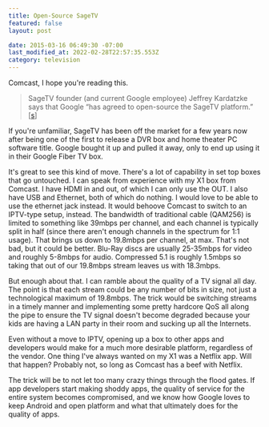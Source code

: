 ```yaml
---
title: Open-Source SageTV
featured: false
layout: post

date: 2015-03-16 06:49:30 -07:00
last_modified_at: 2022-02-28T22:57:35.553Z
category: television
---
```


Comcast, I hope you're reading this.

>  SageTV founder (and current Google employee) Jeffrey Kardatzke says that Google “has agreed to open-source the SageTV platform.”
> [[s](http://www.engadget.com/2015/03/16/google-open-sourcing-sage-tv/?ncid=rss_truncated)]

If you're unfamiliar, SageTV has been off the market for a few years now after being one of the first to release a DVR box and home theater PC software title. Google bought it up and pulled it away, only to end up using it in their Google Fiber TV box.

It's great to see this kind of move. There's a lot of capability in set top boxes that go untouched. I can speak from experience with my X1 box from Comcast. I have HDMI in and out, of which I can only use the OUT. I also have USB and Ethernet, both of which do nothing. I would love to be able to use the ethernet jack instead. It would behoove Comcast to switch to an IPTV-type setup, instead. The bandwidth of traditional cable (QAM256) is limited to something like 39mbps per channel, and each channel is typically split in half (since there aren't enough channels in the spectrum for 1:1 usage). That brings us down to 19.8mbps per channel, at max. That's not bad, but it could be better. Blu-Ray discs are usually 25-35mbps for video and roughly 5-8mbps for audio. Compressed 5.1 is roughly 1.5mbps so taking that out of our 19.8mbps stream leaves us with 18.3mbps.

But enough about that. I can ramble about the quality of a TV signal all day. The point is that each stream could be any number of bits in size, not just a technological maximum of 19.8mbps. The trick would be switching streams in a timely manner and implementing some pretty hardcore QoS all along the pipe to ensure the TV signal doesn't become degraded because your kids are having a LAN party in their room and sucking up all the Internets.

Even without a move to IPTV, opening up a box to other apps and developers would make for a much more desirable platform, regardless of the vendor. One thing I've always wanted on my X1 was a Netflix app. Will that happen? Probably not, so long as Comcast has a beef with Netflix.

The trick will be to not let too many crazy things through the flood gates. If app developers start making shoddy apps, the quality of service for the entire system becomes compromised, and we know how Google loves to keep Android and open platform and what that ultimately does for the quality of apps.

